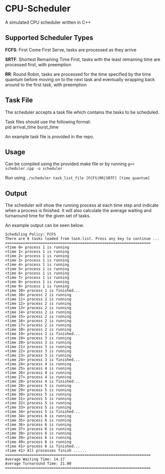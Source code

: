 # CPU-Scheduler
A simulated CPU scheduler written in C++

## Supported Scheduler Types
**FCFS**: First Come First Serve, tasks are processed as they arrive
 
**SRTF**: Shortest Remaining Time First, tasks with the least remaining time are processed first, with preemption
 
**RR**: Round Robin, tasks are processed for the time specified by the time quantum before moving on to the next task and eventually wrapping back around to the first task, with preemption

## Task File
The scheduler accepts a task file which contains the tasks to be scheduled.

Task files should use the following format:\
pid arrival_time burst_time

An example task file is provided in the repo.

## Usage
Can be compiled using the provided make file or by running ```g++ scheduler.cpp -o scheduler```

Run using ```./scheduler task_list_file [FCFS|RR|SRTF] [time_quantum]```

## Output
The scheduler will show the running process at each time step and indicate when a process is finished. It will also calculate the average waiting and turnaround time for the given set of tasks.

An example output can be seen below.
```
Scheduling Policy: FCFS
There are 6 tasks loaded from task.list. Press any key to continue ...
==================================================================
<time 0> process 1 is running
<time 1> process 1 is running
<time 2> process 1 is running
<time 3> process 1 is running
<time 4> process 1 is running
<time 5> process 1 is running
<time 6> process 1 is running
<time 7> process 1 is running
<time 8> process 1 is running
<time 9> process 1 is running
<time 10> process 1 is finished...
<time 10> process 2 is running
<time 11> process 2 is running
<time 12> process 2 is running
<time 13> process 2 is running
<time 14> process 2 is running
<time 15> process 2 is running
<time 16> process 2 is running
<time 17> process 2 is running
<time 18> process 2 is running
<time 19> process 2 is finished...
<time 19> process 3 is running
<time 20> process 3 is running
<time 21> process 3 is running
<time 22> process 3 is running
<time 23> process 3 is running
<time 24> process 3 is finished...
<time 24> process 4 is running
<time 25> process 4 is running
<time 26> process 4 is running
<time 27> process 4 is running
<time 28> process 4 is finished...
<time 28> process 5 is running
<time 29> process 5 is running
<time 30> process 5 is running
<time 31> process 5 is running
<time 32> process 5 is running
<time 33> process 5 is running
<time 34> process 5 is finished...
<time 34> process 6 is running
<time 35> process 6 is running
<time 36> process 6 is running
<time 37> process 6 is running
<time 38> process 6 is running
<time 39> process 6 is running
<time 40> process 6 is running
<time 41> process 6 is finished...
<time 41> All processes finish ......
==================================================================
Average Waiting Time: 14.17
Average Turnaround Time: 21.00
==================================================================
```
